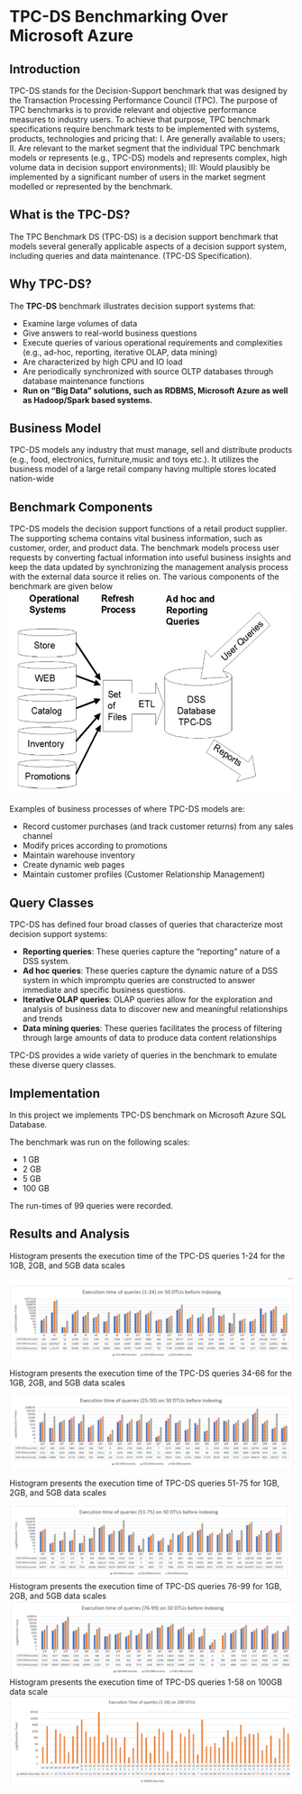 # TPC-DS Benchmarking Over Microsoft Azure
## Introduction 
TPC-DS stands for the Decision-Support benchmark that was designed by the Transaction Processing Performance Council (TPC). 
The purpose of TPC benchmarks is to provide relevant and objective performance measures to industry users. To achieve that purpose, TPC benchmark specifications require benchmark tests to be implemented with systems, products, technologies and pricing that: 
I. Are generally available to users;
II. Are relevant to the market segment that the individual TPC benchmark models or represents (e.g., TPC-DS) models and represents complex, high volume data in decision support environments);
III: Would plausibly be implemented by a significant number of users in the market segment
modelled or represented by the benchmark.

## What is the TPC-DS?
The TPC Benchmark DS (TPC-DS) is a decision support benchmark that models several generally applicable aspects of a decision support system, including queries and data maintenance. (TPC-DS Specification).

## Why TPC-DS?
The **TPC-DS** benchmark illustrates decision support systems that:
* Examine large volumes of data
* Give answers to real-world business questions
* Execute queries of various operational requirements and complexities (e.g., ad-hoc, reporting, iterative OLAP, data mining)
* Are characterized by high CPU and IO load
* Are periodically synchronized with source OLTP databases through database maintenance functions
* **Run on “Big Data” solutions, such as RDBMS, Microsoft Azure as well as Hadoop/Spark based systems.**

## Business Model 
TPC-DS models any industry that must manage, sell and distribute products (e.g., food, electronics, furniture,music and toys etc.). It utilizes the business model of a large retail company having multiple stores located nation-wide



## Benchmark Components

TPC-DS models the decision support functions of a retail product supplier. The supporting schema contains vital business information, such as customer, order, and product data. The benchmark models process user requests by converting factual information into useful business insights and keep the data updated by synchronizing the management analysis process with the external data source it relies on.
The various components of the benchmark are given below <br>
![](tpcds.png)

Examples of business processes of where TPC-DS models are:
* Record customer purchases (and track customer returns) from any sales channel
* Modify prices according to promotions
* Maintain warehouse inventory
* Create dynamic web pages
* Maintain customer profiles (Customer Relationship Management)

## Query Classes
TPC-DS has defined four broad classes of queries that characterize most decision support systems: 
* **Reporting queries**: These queries capture the “reporting” nature of a DSS system.
* **Ad hoc queries**: These queries capture the dynamic nature of a DSS system in which impromptu queries are constructed to
answer immediate and specific business questions.
* **Iterative OLAP queries**: OLAP queries allow for the exploration and analysis of business data to discover new and meaningful
relationships and trends
* **Data mining queries**: These queries facilitates the process of filtering through large amounts of data to produce data content relationships

TPC-DS provides a wide variety of queries in the benchmark to emulate these diverse query
classes.

## Implementation 

In this project we implements TPC-DS benchmark on Microsoft Azure SQL Database. 

The benchmark was run on the following scales: 
- 1 GB
- 2 GB
- 5 GB
- 100 GB

The run-times of 99 queries were recorded. 
## Results and Analysis

Histogram presents the execution time of the TPC-DS queries 1-24 for the 1GB, 2GB, and 5GB data scales <br>

![](tpcds1.png)

Histogram presents the execution time of the TPC-DS queries 34-66 for the 1GB, 2GB, and 5GB data scales <br>

![](tpcds2.png)

Histogram presents the execution time of TPC-DS queries 51-75 for 1GB, 2GB, and 5GB data scales <br>

![](tpcds3.png)
Histogram presents the execution time of TPC-DS queries 76-99 for 1GB, 2GB, and 5GB data scales <br>
![](tpcds4.png)
Histogram presents the execution time of TPC-DS queries 1-58 on 100GB data scale <br>
![](tpcds5.png)



